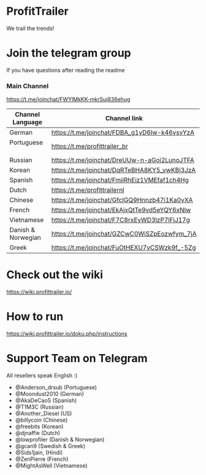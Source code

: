 # ProfitTrailer
We trail the trends!

# Join the telegram group
If you have questions after reading the readme
### Main Channel
https://t.me/joinchat/FWYlMkKK-mkrSuj836ehug

|Channel Language   | Channel link                                  |
|-------------------|-----------------------------------------------|
|German             | https://t.me/joinchat/FDBA_g1yD6Iw-k46ysvYzA  |
|Portuguese         | https://t.me/profittrailer_br                 |
|Russian            | https://t.me/joinchat/DreUUw-n-aGoi2LunoJTFA  |
|Korean             | https://t.me/joinchat/DqRTeBHA8KY5_vwKBj3JzA  |
|Spanish            | https://t.me/joinchat/FmiiRhEiz1VMEfaf1ch4Hg  |
|Dutch              | https://t.me/profittrailernl                  |
|Chinese            | https://t.me/joinchat/GfcIGQ9Hnnzb47i1Ka0vXA  |
|French             | https://t.me/joinchat/EkAjxQtTe9vd5eYQY6xNlw  |
|Vietnamese         | https://t.me/joinchat/F7C8rxEyWD3lzP7lFjJ17g  |
|Danish & Norwegian | https://t.me/joinchat/GZCwC0WiSZpEozwfym_7jA  |
|Greek              | https://t.me/joinchat/FuOtHEXU7yCSWzk9f_-5Zg  |


# Check out the wiki
https://wiki.profittrailer.io/  

# How to run
https://wiki.profittrailer.io/doku.php/instructions  

# Support Team on Telegram
  All resellers speak English :)
  - @Anderson_drsub (Portuguese)
  - @Moondust2010 (German)
  - @AkaDeCaoS (Spanish)
  - @T1M3C (Russian)
  - @Another_Diesel (US)  
  - @billycoin (Chinese)  
  - @freebits (Korean)
  - @djnaffie (Dutch)
  - @lowprofiler (Danish & Norwegian)
  - @gcan9 (Swedish & Greek)
  - @Sids1jain, (Hindi)
  - @ZenPierre (French)
  - @MightAsWell (Vietnamese)
